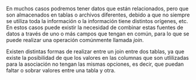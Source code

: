 En muchos casos podremos tener datos que están relacionados, pero que son almacenados en tablas o archivos diferentes, debido a que no siempre se utiliza toda la información o la información tiene distintos orígenes, etc. En estos casos puede existir la necesidad de combinar estas fuentes de datos a través de uno o más campos que tengan en común, para lo que se puede realizar una operación comúnmente llamada *join*.

Existen distintas formas de realizar entre un join entre dos tablas, ya que existe la posibilidad de que los valores en las columnas que son utlilizadas para la asociación no tengan las mismas opciones, es decir, que puedan faltar o sobrar valores entre una tabla y otra.